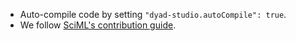 - Auto-compile code by setting `"dyad-studio.autoCompile": true`.
- We follow [SciML's contribution guide](https://github.com/SciML/ColPrac).
